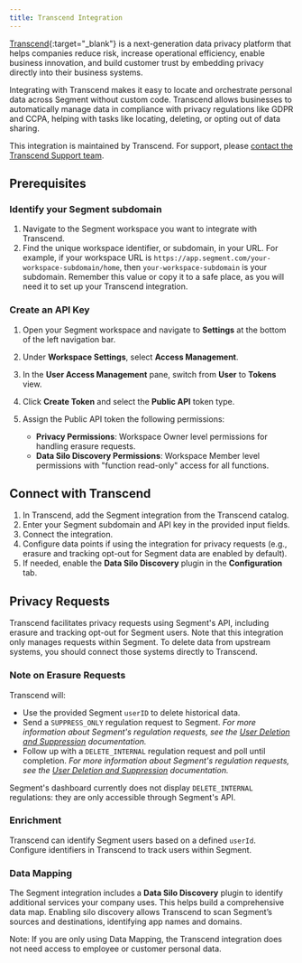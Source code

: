 ```yaml
---
title: Transcend Integration
---
```


[Transcend](https://transcend.io/){:target="_blank"} is a next-generation data privacy platform that helps companies reduce risk, increase operational efficiency, enable business innovation, and build customer trust by embedding privacy directly into their business systems. 

Integrating with Transcend makes it easy to locate and orchestrate personal data across Segment without custom code. Transcend allows businesses to automatically manage data in compliance with privacy regulations like GDPR and CCPA, helping with tasks like locating, deleting, or opting out of data sharing.

This integration is maintained by Transcend. For support, please [contact the Transcend Support team](mailto:support@transcend.io).

## Prerequisites

### Identify your Segment subdomain
1. Navigate to the Segment workspace you want to integrate with Transcend.
3. Find the unique workspace identifier, or subdomain, in your URL. For example, if your workspace URL is `https://app.segment.com/your-workspace-subdomain/home`, then `your-workspace-subdomain` is your subdomain. Remember this value or copy it to a safe place, as you will need it to set up your Transcend integration.

### Create an API Key
1. Open your Segment workspace and navigate to **Settings** at the bottom of the left navigation bar.
2. Under **Workspace Settings**, select **Access Management**.
3. In the **User Access Management** pane, switch from **User** to **Tokens** view.
4. Click **Create Token** and select the **Public API** token type.
5. Assign the Public API token the following permissions:

    - **Privacy Permissions**: Workspace Owner level permissions for handling erasure requests.
    - **Data Silo Discovery Permissions**: Workspace Member level permissions with "function read-only" access for all functions.

## Connect with Transcend

1. In Transcend, add the Segment integration from the Transcend catalog.
2. Enter your Segment subdomain and API key in the provided input fields.
3. Connect the integration.
4. Configure data points if using the integration for privacy requests (e.g., erasure and tracking opt-out for Segment data are enabled by default).
5. If needed, enable the **Data Silo Discovery** plugin in the **Configuration** tab.

## Privacy Requests
Transcend facilitates privacy requests using Segment's API, including erasure and tracking opt-out for Segment users. Note that this integration only manages requests within Segment. To delete data from upstream systems, you should connect those systems directly to Transcend.

### Note on Erasure Requests
Transcend will:
- Use the provided Segment `userID` to delete historical data.
- Send a `SUPPRESS_ONLY` regulation request to Segment. *For more information about Segment's regulation requests, see the [User Deletion and Suppression](/docs/privacy/user-deletion-and-suppression/) documentation.* 
- Follow up with a `DELETE_INTERNAL` regulation request and poll until completion. *For more information about Segment's regulation requests, see the [User Deletion and Suppression](/docs/privacy/user-deletion-and-suppression/) documentation.* 
  
Segment's dashboard currently does not display `DELETE_INTERNAL` regulations: they are only accessible through Segment's API.

### Enrichment
Transcend can identify Segment users based on a defined `userId`. Configure identifiers in Transcend to track users within Segment.

### Data Mapping
The Segment integration includes a **Data Silo Discovery** plugin to identify additional services your company uses. This helps build a comprehensive data map. Enabling silo discovery allows Transcend to scan Segment’s sources and destinations, identifying app names and domains. 

Note: If you are only using Data Mapping, the Transcend integration does not need access to employee or customer personal data.
